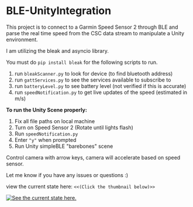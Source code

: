 # BLE-UnityIntegration
This project is to connect to a Garmin Speed Sensor 2 through BLE and parse the real time speed from the CSC data stream to manipulate a Unity environment.

I am utilizing the bleak and asyncio library. 

You must do `pip install bleak` for the following scripts to run.

1) run `bleakScanner.py` to look for device (to find bluetooth address)
2) run `gattServices.py` to see the services available to subscribe to
3) run `batteryLevel.py` to see battery level (not verified if this is accurate)
4) run `speedNotification.py` to get live updates of the speed (estimated in m/s)

**To run the Unity Scene properly:**
1) Fix all file paths on local machine
2) Turn on Speed Sensor 2 (Rotate until lights flash)
3) Run `speedNotification.py`
4) Enter ` "y" ` when prompted
5) Run Unity simpleBLE "barebones" scene

Control camera with arrow keys, camera will accelerate based on speed sensor.

Let me know if you have any issues or questions :)

view the current state here:
`<<(Click the thumbnail below)>>`


[![See the current state here.](https://img.youtube.com/vi/C9kRAWhEDl0/0.jpg)](https://youtu.be/C9kRAWhEDl0)


